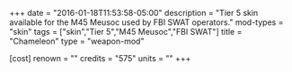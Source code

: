 +++
date = "2016-01-18T11:53:58-05:00"
description = "Tier 5 skin available for the M45 Meusoc used by FBI SWAT operators."
mod-types = "skin"
tags = ["skin","Tier 5","M45 Meusoc","FBI SWAT"]
title = "Chameleon"
type = "weapon-mod"

[cost]
  renown = ""
  credits = "575"
  units = ""
+++
